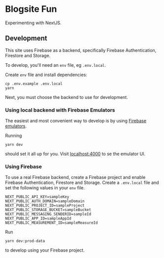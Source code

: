 # Blogsite Fun

Experimenting with NextJS.

## Development

This site uses Firebase as a backend, specifically Firebase Authentication, Firestore and Storage.

To develop, you'll need an `env` file, eg `.env.local`.

Create `env` file and install dependencies:
```
cp .env.example .env.local
yarn
```

Next, you must choose the backend to use for development.

### Using local backend with Firebase Emulators

The easiest and most convenient way to develop is by using [Firebase emulators](https://firebase.google.com/docs/emulator-suite).

Running
```
yarn dev
```
should set it all up for you. Visit [localhost:4000](localhost:4000) to se the emulator UI.


### Using Firebase

To use a real Firebase backend, create a Firebase project and enable Firebase Authentication, Firestore and Storage. Create a `.env.local` file and set the following values in your `env` file.

```env
NEXT_PUBLIC_API_KEY=sampleKey
NEXT_PUBLIC_AUTH_DOMAIN=sampleDomain
NEXT_PUBLIC_PROJECT_ID=sampleProject
NEXT_PUBLIC_STORAGE_BUCKET=sampleBucket
NEXT_PUBLIC_MESSAGING_SENDERID=sampleId
NEXT_PUBLIC_APP_ID=sampleAppId
NEXT_PUBLIC_MEASUREMENT_ID=sampleMeasureId
```

Run
```
yarn dev:prod-data
```
to develop using your Firebase project.